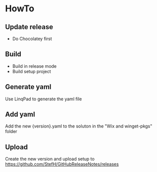 # HowTo

## Update release
- Do Chocolatey first

## Build
- Build in release mode
- Build setup project

## Generate yaml
Use LinqPad to generate the yaml file

## Add yaml
Add the new {version}.yaml to the soluton in the "Wix and winget-pkgs" folder

## Upload
Create the new version and upload setup to https://github.com/StefH/GitHubReleaseNotes/releases